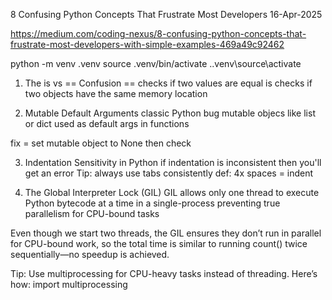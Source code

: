 8 Confusing Python Concepts That Frustrate Most Developers
16-Apr-2025

https://medium.com/coding-nexus/8-confusing-python-concepts-that-frustrate-most-developers-with-simple-examples-469a49c92462

python -m venv .venv
source .venv/bin/activate
.\.venv\source\activate


1. The is vs == Confusion
==  checks if two values are equal
is  checks if two objects have the same memory location


2. Mutable Default Arguments
classic Python bug
mutable objecs like list or dict used as default args in functions

fix = set mutable object to None then check


3. Indentation Sensitivity
in Python if indentation is inconsistent then you'll get an error
Tip: always use tabs consistently
def: 4x spaces = indent


4. The Global Interpreter Lock (GIL)
GIL allows only one thread to execute Python bytecode at a time
in a single-process preventing true parallelism for CPU-bound tasks

Even though we start two threads, the GIL ensures they don’t run in parallel for CPU-bound
work, so the total time is similar to running count() twice sequentially—no speedup is achieved.

Tip: Use multiprocessing for CPU-heavy tasks instead of threading. Here’s how:
import multiprocessing